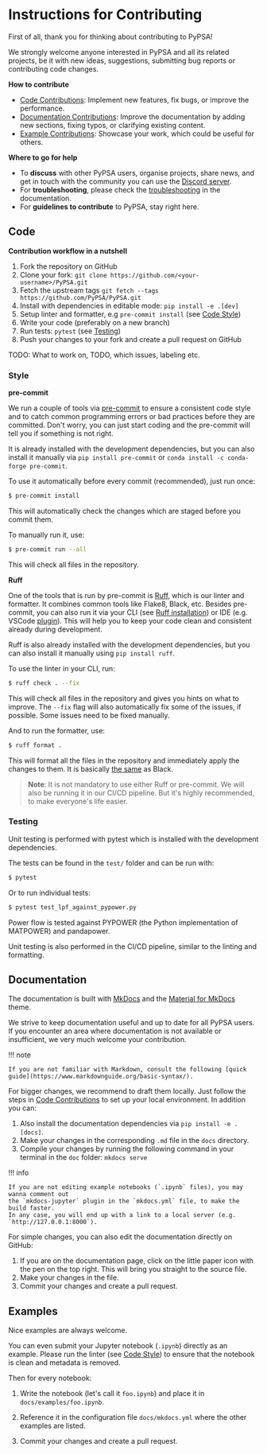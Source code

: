 # Instructions for Contributing

First of all, thank you for thinking about contributing to PyPSA! 

We strongly welcome anyone interested in PyPSA and all its related projects, be it
with new ideas, suggestions, submitting bug reports or contributing code changes.

**How to contribute**

* [Code Contributions](#code): Implement new features, fix bugs, or improve the performance.
* [Documentation Contributions](#documentation): Improve the documentation by adding new sections, fixing typos, or clarifying existing content.
* [Example Contributions](#examples): Showcase your work, which could be useful for others.

**Where to go for help**

* To **discuss** with other PyPSA users, organise projects, share news, and get in touch with the community you can use the [Discord server](https://discord.gg/AnuJBk23FU).
* For **troubleshooting**, please check the [troubleshooting](troubleshooting.md) in the documentation.
* For **guidelines to contribute** to PyPSA, stay right here.

## Code

**Contribution workflow in a nutshell**

1. Fork the repository on GitHub
2. Clone your fork: `git clone https://github.com/<your-username>/PyPSA.git`
3. Fetch the upstream tags `git fetch --tags https://github.com/PyPSA/PyPSA.git`
4. Install with dependencies in editable mode: `pip install -e .[dev]`
5. Setup linter and formatter, e.g `pre-commit install` (see [Code Style](#style))
6. Write your code (preferably on a new branch)
7. Run tests: `pytest` (see [Testing](#testing))
8. Push your changes to your fork and create a pull request on GitHub

TODO: What to work on, TODO, which issues, labeling etc.

### Style

**pre-commit**

We run a couple of tools via [pre-commit](https://pre-commit.com) to ensure a 
consistent code style and to catch common programming errors or bad practices before
they are committed. Don't worry, you can just start coding and the pre-commit will 
tell you if something is not right.

It is already installed with the development dependencies, but you can also install it
manually via `pip install pre-commit` or `conda install -c conda-forge pre-commit`.

To use it automatically before every commit (recommended), just run once:

```bash
$ pre-commit install
```

This will automatically check the changes which are staged before you commit them.

To manually run it, use:

```bash
$ pre-commit run --all
```

This will check all files in the repository.

**Ruff**

One of the tools that is run by pre-commit is [Ruff](https://docs.astral.sh/ruff),
which is our linter and formatter. It combines common tools like Flake8, Black, etc. 
Besides pre-commit, you can also run it via your CLI (see [Ruff installation](https://docs.astral.sh/ruff/installation/)) 
or IDE (e.g. VSCode [plugin](https://marketplace.visualstudio.com/items?itemName=charliermarsh.ruff)).
This will help you to keep your code clean and consistent already during development.

Ruff is also already installed with the development dependencies, but you can also install it
manually using `pip install ruff`.

To use the linter in your CLI, run:

```bash
$ ruff check . --fix
```

This will check all files in the repository and gives you hints on what to improve. The 
`--fix` flag will also automatically fix some of the issues, if possible. Some 
issues need to be fixed manually.

And to run the formatter, use:

```bash
$ ruff format .
```

This will format all the files in the repository and immediately apply the changes to 
them. It is basically [the same](https://docs.astral.sh/ruff/faq/#how-does-ruffs-formatter-compare-to-black)
as Black. 

> **Note**: It is not mandatory to use either Ruff or pre-commit. We will also be running it in 
> our CI/CD pipeline. But it's highly recommended, to make everyone's life easier.

### Testing

Unit testing is performed with pytest which is installed with the development dependencies.

The tests can be found in the `test/` folder and can be run with:

```bash
$ pytest
```

Or to run individual tests:

```bash
$ pytest test_lpf_against_pypower.py
```

Power flow is tested against PYPOWER (the Python implementation of MATPOWER)
and pandapower.

Unit testing is also performed in the CI/CD pipeline, similar to the linting and formatting.

## Documentation

The documentation is built with [MkDocs](https://www.mkdocs.org) and the
[Material for MkDocs](https://squidfunk.github.io/mkdocs-material) theme.

We strive to keep documentation useful and up to date for all PyPSA users. If
you encounter an area where documentation is not available or insufficient, we
very much welcome your contribution.

!!! note

    If you are not familiar with Markdown, consult the following [quick guide](https://www.markdownguide.org/basic-syntax/).

For bigger changes, we recommend to draft them locally. Just follow the steps in 
[Code Contributions](#code) to set up your local environment. In addition you can:

1. Also install the documentation dependencies via `pip install -e .[docs]`.
2. Make your changes in the corresponding `.md` file in the `docs` directory.
3. Compile your changes by running the following command in your terminal in the `doc` folder: `mkdocs serve`
   
!!! info

    If you are not editing example notebooks (`.ipynb` files), you may wanna comment out 
    the `mkdocs-jupyter` plugin in the `mkdocs.yml` file, to make the build faster. 
    In any case, you will end up with a link to a local server (e.g. `http://127.0.0.1:8000`).

For simple changes, you can also edit the documentation directly on GitHub:

1. If you are on the documentation page, click on the little paper icon with the pen on the top right. This will bring you straight to the source file.
2. Make your changes in the file.
3. Commit your changes and create a pull request.

## Examples

Nice examples are always welcome.

You can even submit your Jupyter notebook (`.ipynb`) directly
as an example. Please run the linter (see [Code Style](#style)) to ensure
that the notebook is clean and metadata is removed.

Then for every notebook:

1. Write the notebook (let's call it `foo.ipynb`) and place it
   in `docs/examples/foo.ipynb`.

2. Reference it in the configuration file `docs/mkdocs.yml` where the other examples are listed.

3. Commit your changes and create a pull request.
